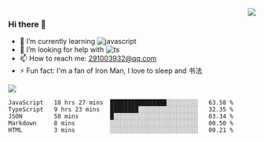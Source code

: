 <img align='right' src='https://github-readme-stats.vercel.app/api?username=niaogege&show_icons=true&theme=radical'/>

### Hi there 👋

- 🌱 I’m currently learning ![javascript](https://img.shields.io/badge/javacript-learn-orange)
- 🤔 I’m looking for help with ![ts](https://img.shields.io/badge/ts-learn-yellow)
- 📫 How to reach me: 291003932@qq.com
- ⚡ Fun fact:  I'm a fan of Iron Man, I love to sleep and 书法

![](https://github-readme-stats.vercel.app/api/top-langs/?username=niaogege&layout=compact)

<!--START_SECTION:waka-->
```text
JavaScript   18 hrs 27 mins  ████████████████░░░░░░░░░   63.58 % 
TypeScript   9 hrs 23 mins   ████████░░░░░░░░░░░░░░░░░   32.35 % 
JSON         58 mins         █░░░░░░░░░░░░░░░░░░░░░░░░   03.34 % 
Markdown     8 mins          ░░░░░░░░░░░░░░░░░░░░░░░░░   00.50 % 
HTML         3 mins          ░░░░░░░░░░░░░░░░░░░░░░░░░   00.21 % 
```
<!--END_SECTION:waka-->
